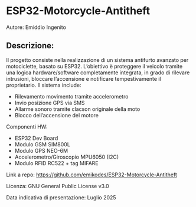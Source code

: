 # ESP32-Motorcycle-Antitheft
Autore: Emiddio Ingenito

## Descrizione:
Il progetto consiste nella realizzazione di un sistema antifurto avanzato per motociclette, basato su ESP32. L’obiettivo è proteggere il veicolo tramite una logica hardware/software completamente integrata, in grado di rilevare intrusioni, bloccare l’accensione e notificare tempestivamente il proprietario.
Il sistema include:

- Rilevamento movimento tramite accelerometro
- Invio posizione GPS via SMS
- Allarme sonoro tramite clacson originale della moto
- Blocco dell’accensione del motore

Componenti HW:
- ESP32 Dev Board
- Modulo GSM SIM800L
- Modulo GPS NEO-6M
- Accelerometro/Giroscopio MPU6050 (I2C)
- Modulo RFID RC522 + tag MIFARE

Link a repo: https://github.com/emikodes/ESP32-Motorcycle-Antitheft

Licenza: GNU General Public License v3.0

Data indicativa di presentazione: Luglio 2025
